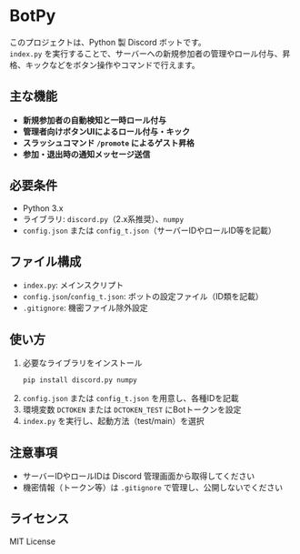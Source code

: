 # BotPy

このプロジェクトは、Python 製 Discord ボットです。  
`index.py` を実行することで、サーバーへの新規参加者の管理やロール付与、昇格、キックなどをボタン操作やコマンドで行えます。

## 主な機能
- **新規参加者の自動検知と一時ロール付与**
- **管理者向けボタンUIによるロール付与・キック**
- **スラッシュコマンド `/promote` によるゲスト昇格**
- **参加・退出時の通知メッセージ送信**

## 必要条件
- Python 3.x
- ライブラリ: `discord.py`（2.x系推奨）、`numpy`
- `config.json` または `config_t.json`（サーバーIDやロールID等を記載）

## ファイル構成
- `index.py`: メインスクリプト
- `config.json`/`config_t.json`: ボットの設定ファイル（ID類を記載）
- `.gitignore`: 機密ファイル除外設定

## 使い方
1. 必要なライブラリをインストール  
   ```
   pip install discord.py numpy
   ```
2. `config.json` または `config_t.json` を用意し、各種IDを記載
3. 環境変数 `DCTOKEN` または `DCTOKEN_TEST` にBotトークンを設定
4. `index.py` を実行し、起動方法（test/main）を選択

## 注意事項
- サーバーIDやロールIDは Discord 管理画面から取得してください
- 機密情報（トークン等）は `.gitignore` で管理し、公開しないでください

## ライセンス
MIT License